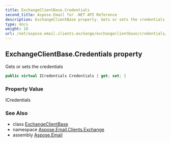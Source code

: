 ```yaml
---
title: ExchangeClientBase.Credentials
second_title: Aspose.Email for .NET API Reference
description: ExchangeClientBase property. Gets or sets the credentials
type: docs
weight: 10
url: /net/aspose.email.clients.exchange/exchangeclientbase/credentials/
---
```

## ExchangeClientBase.Credentials property

Gets or sets the credentials

```csharp
public virtual ICredentials Credentials { get; set; }
```

### Property Value

ICredentials

### See Also

* class [ExchangeClientBase](../)
* namespace [Aspose.Email.Clients.Exchange](../../exchangeclientbase/)
* assembly [Aspose.Email](../../../)


